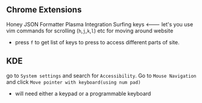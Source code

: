 ## Chrome Extensions

Honey
JSON Formatter
Plasma Integration
Surfing keys <--- let's you use vim commands for scrolling (`h`,`j`,`k`,`l`) etc for moving around website

- press `f` to get list of keys to press to access different parts of site.

## KDE

go to `System settings` and search for `Accessibility`. Go to `Mouse Navigation` and click `Move pointer with keyboard(using num pad)`
  - will need either a keypad or a programmable keyboard 
